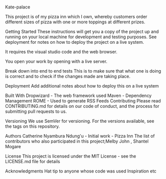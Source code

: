 # 
Kate-palace

This project is of my pizza inn which I own, whereby customers order different sizes of pizza with one or more toppings at different prizes.

Getting Started
These instructions will get you a copy of the project up and running on your local machine for development and testing purposes. See deployment for notes on how to deploy the project on a live system.

It requires the visual studio code and the web browser.

You open your work by opening with a live server.

Break down into end to end tests
This is to make sure that what one is doing is correct and to check if the changes made are taking place.

Deployment
Add additional notes about how to deploy this on a live system

Built With
Dropwizard - The web framework used
Maven - Dependency Management
ROME - Used to generate RSS Feeds
Contributing
Please read CONTRIBUTING.md for details on our code of conduct, and the process for submitting pull requests to us.

Versioning
We use SemVer for versioning. For the versions available, see the tags on this repository.

Authors
Catherine Nyambura Ndung'u - Initial work - Pizza Inn
The list of contributors who also participated in this project;Melby John ,
                                                               Shantel Mogare

License
This project is licensed under the MIT License - see the LICENSE.md file for details

Acknowledgments
Hat tip to anyone whose code was used
Inspiration
etc
